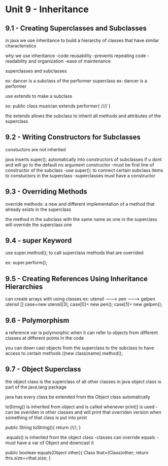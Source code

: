 # Unit 9 - Inheritance

## 9.1 - Creating Superclasses and Subclasses

in java we use inheritance to build a hierarchy of classes that have similar characteristics

why we use inheritance
-code reusability
-prevents repeating code
-readability and organization
-ease of maintenance

superclasses and subclasses

ex: dancer is a subclass of the performer superclass
ex: dancer is a performer

use extends to make a subclass

ex: public class musician extends performer{
    ////
}

the extends allows the subclass to inherit all methods and attributes of the superclass 

## 9.2 - Writing Constructors for Subclasses

constuctors are not inherited

java inserts super(); automatically into constructors of subclasses if u dont and will go to the default no argument constructor
-must be first line of constructor of the subclass
-use super(); to connect certain subclass items to constuctors in the superclass
-superclasses must have a constructor

## 9.3 - Overriding Methods

override methods: a new and different implementation of a method that already exists in the superclass

the method in the subclass with the same name as one in the superclass will override the superclass one

## 9.4 - super Keyword

use super.method(); to call superclass methods that are overrided

ex: super.perform();

## 9.5 - Creating References Using Inheritance Hierarchies

can create arrays with using classes
ex: utensil ---> pen ---> gelpen
utensil [] case=new utensil[3];
case[0]= new pen();
case[1]= new gelpen();

## 9.6 - Polymorphism

a reference var is polymorphic when it can refer to objects from different classes at different points in the code

you can down cast objects from the superclass to the subclass to have access to certain methods
((new class)name).method();

## 9.7 - Object Superclass

the object class is the superclass of all other classes in java
object class is part of the java.lang package

java has every class be extended from the Object class automatically

toString() is inherited from object and is called whenever print() is used
-can be overiden in other classes and will print that overriden version when something of that class is put into print

public String toString(){
        return ////;
    }

.equals() is inherited from the object class
-classes can override equals
-must have a var of Object and downcast it

public boolean equals(Object other){
        Class that=(Class)other;
        return this.size==that.size;
    }

